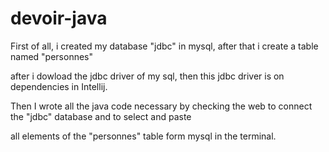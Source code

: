 # devoir-java

First of all, i created my database "jdbc" in mysql, after that i create a table named "personnes"

after i dowload the jdbc driver of my sql, then this jdbc driver is on dependencies in Intellij.

Then I wrote all the java code necessary by checking the web to connect the "jdbc" database and to select and paste

all elements of the "personnes" table form mysql in the terminal.
